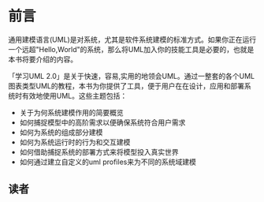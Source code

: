 # 前言

通用建模语言(UML)是对系统，尤其是软件系统建模的标准方式。如果你正在运行一个远超"Hello,World"的系统，那么将UML加入你的技能工具是必要的，也就是本书将要介绍的内容。


「学习UML 2.0」是关于快速，容易,实用的地领会UML。通过一整套的各个UML图表类型UML的教程，本书为你提供了工具，便于用户在在设计，应用和部署系统时有效地使用UML。这些主题包括：
- 关于为何系统建模作用的简要概览
- 如何捕捉模型中的高阶需求以便确保系统符合用户需求
- 如何为系统的组成部分建模
- 如何为系统运行时的行为和交互建模
- 如何借助捕捉系统的部署方式来将模型投入真实世界
- 如何通过建立自定义的uml profiles来为不同的系统域建模

## 读者